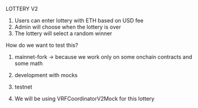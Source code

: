 LOTTERY V2

1. Users can enter lottery with ETH based on USD fee
2. Admin will choose when the lottery is over
3. The lottery will select a random winner

How do we want to test this?

1. mainnet-fork -> because we work only on some onchain contracts and some math
2. development with mocks
3. testnet

4. We will be using VRFCoordinatorV2Mock for this lottery
